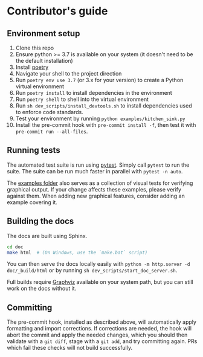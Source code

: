 # Contributor's guide

## Environment setup

1. Clone this repo
2. Ensure python >= 3.7 is available on your system (it doesn't need to be the default installation)
3. Install [poetry](https://python-poetry.org)
4. Navigate your shell to the project direction
5. Run `poetry env use 3.7` (or 3.x for your version) to create a Python virtual environment
6. Run `poetry install` to install dependencies in the environment
7. Run `poetry shell` to shell into the virtual environment
8. Run `sh dev_scripts/install_devtools.sh` to install dependencies used to enforce code standards.
9. Test your environment by running `python examples/kitchen_sink.py`
10. Install the pre-commit hook with `pre-commit install -f`, then test it with `pre-commit run --all-files`.

## Running tests

The automated test suite is run using [pytest](https://docs.pytest.org/). Simply call `pytest` to run the suite. The suite can be run much faster in parallel with `pytest -n auto`.

The [examples folder](/examples) also serves as a collection of visual tests for verifying graphical output. If your change affects these examples, please verify against them. When adding new graphical features, consider adding an example covering it.

## Building the docs

The docs are built using Sphinx.

```sh
cd doc
make html  # (On Windows, use the `make.bat` script)
```

You can then serve the docs locally easily with `python -m http.server -d doc/_build/html` or by running `sh dev_scripts/start_doc_server.sh`.

Full builds require [Graphviz](https://graphviz.org/) available on your system path, but you can still work on the docs without it.

## Committing

The pre-commit hook, installed as described above, will automatically apply formatting and import corrections. If corrections are needed, the hook will abort the commit and apply the needed changes, which you should then validate with a `git diff`, stage with a `git add`, and try committing again. PRs which fail these checks will not build successfully.
